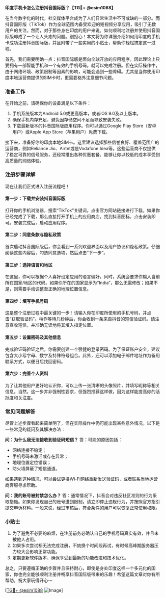 **印度手机卡怎么注册抖音国际版？【TG💪+ @esim1088】**

在当今数字化的时代，社交媒体平台成为了人们日常生活中不可或缺的一部分。而抖音国际版（TikTok）作为全球范围内备受欢迎的短视频分享应用，吸引了无数用户的关注。然而，对于那些身在印度的用户来说，如何顺利地注册并使用抖音国际版却成了一个让人头疼的问题。别担心！本文将为你详细介绍如何用印度的手机卡成功注册抖音国际版，并且附带了一些实用的小贴士，帮助你轻松搞定这一过程。

首先，我们需要明确一点：抖音国际版是面向全球开放的应用程序，因此理论上只要拥有一部智能手机和一个有效的手机号码，就可以完成注册。但在实际操作中，由于网络环境、政策限制等因素的影响，可能会遇到一些障碍。尤其是当你使用印度本地运营商提供的SIM卡时，更需要格外注意细节问题。

### **准备工作**
在开始之前，请确保你的设备满足以下条件：
1. 手机系统版本为Android 5.0或更高版本，或者iOS 9.0及以上版本。
2. 确保手机内存充足，避免因存储空间不足而导致安装失败。
3. 下载最新版本的抖音国际版应用程序。你可以通过Google Play Store（安卓用户）或Apple App Store（苹果用户）免费下载。

接下来，准备好你的印度本地SIM卡。这里建议选择那些信誉良好、覆盖范围广的运营商，例如Reliance Jio、Airtel或是Vodafone Idea等。这些运营商不仅提供了稳定可靠的信号服务，还经常推出各种优惠套餐，能够让你以较低的成本享受到高质量的网络体验。

### **注册步骤详解**
现在让我们正式进入注册流程吧！

#### **第一步：下载并安装抖音国际版**
打开你的手机浏览器，搜索“TikTok”关键词，点击官方网站链接进行下载。如果你已经完成了下载，那么直接打开手机上的应用商店，找到抖音图标，点击安装即可。安装完成后，启动应用程序。

#### **第二步：同意条款与隐私政策**
首次启动抖音国际版后，你会看到一系列欢迎界面以及用户协议和隐私政策。仔细阅读这些内容后，勾选同意选项，然后点击“下一步”。

#### **第三步：选择语言和地区**
在这里，你可以根据个人喜好设定应用的语言偏好。同时，系统会要求你输入当前所在国家/地区的代码。如果你所在的国家显示为“India”，那么无需修改；如果不是，则需要手动调整至正确的地理位置信息。

#### **第四步：填写手机号码**
这是整个注册过程中最关键的一步！请输入你在印度所使用的手机号码，并点击“获取验证码”。稍作等待几秒钟后，你会收到一条来自抖音的短信验证码。请注意查收短信，并准确无误地将其填入指定位置。

#### **第五步：设置密码及其他信息**
完成验证码验证之后，你需要创建一个强健的登录密码。为了保证账户安全，建议包含大小写字母、数字及特殊符号组合。此外，还可以添加电子邮件地址作为备用联系方式，以便日后找回密码。

#### **第六步：完善个人资料**
为了让其他用户更好地认识你，可以上传一张清晰的头像照片，并填写昵称等相关信息。当然，这一步并非强制性要求，但强烈推荐这样做，因为这样能提高你的活跃度和关注度。

### **常见问题解答**
尽管上述步骤看起来简单明了，但在实际操作中仍可能出现某些意外情况。以下是一些常见的疑问及其解决办法：

**问：为什么我无法接收到验证码短信？**
答：可能的原因包括：
- 网络连接不稳定；
- 手机号码未激活或存在异常；
- 地理位置定位错误；
- 防火墙屏蔽了短信通道。

如果遇到这种情况，可以尝试更换Wi-Fi网络重新发送验证码，或者联系当地运营商客服寻求帮助。

**问：我的账号被封禁怎么办？**
答：通常情况下，抖音会对违反社区准则的行为采取措施。如果你发现自己的账号遭到限制，请立即停止违规行为，并按照官方指引提交申诉材料。一般来说，经过审核后，符合条件的用户可以恢复正常使用权限。

### **小贴士**
1. 为了避免不必要的麻烦，在注册前务必确认自己的手机号码真实有效，并且未被他人占用。
2. 如果多次尝试都无法完成注册，不妨换个时间段再试，有时候高峰期服务器压力较大会影响正常功能。
3. 定期更新软件版本，确保享受到最新的功能改进和技术优化。

总之，只要遵循正确的步骤并且保持耐心，即使是身处印度这样一个多元化的国家，你也完全能够顺利注册并畅享抖音国际版带来的乐趣！希望这篇文章对你有所帮助，祝大家玩得开心～

[[TG💪+ @esim1088](https://t.me/s/esim1088) ![Image](https://i.postimg.cc/4NQfJmqS/Snipaste-2025-05-13-00-14-12.png)]